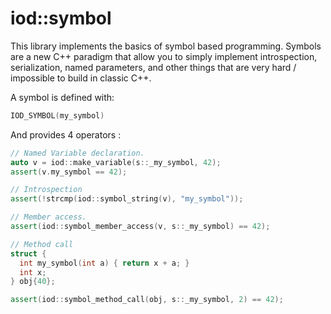 
iod::symbol
=================================

This library implements the basics of symbol based
programming. Symbols are a new C++ paradigm that allow you to simply
implement introspection, serialization, named parameters, and other
things that are very hard / impossible to build in classic C++.

A symbol is defined with:

```c++
IOD_SYMBOL(my_symbol)
``` 

And provides 4 operators :

```c++
// Named Variable declaration.
auto v = iod::make_variable(s::_my_symbol, 42);
assert(v.my_symbol == 42);

// Introspection
assert(!strcmp(iod::symbol_string(v), "my_symbol"));

// Member access.
assert(iod::symbol_member_access(v, s::_my_symbol) == 42);  

// Method call
struct {
  int my_symbol(int a) { return x + a; }
  int x;
} obj{40};

assert(iod::symbol_method_call(obj, s::_my_symbol, 2) == 42);
```
